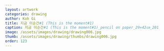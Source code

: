 ```yaml
---
layout: artwork
categories: drawing
author: Koh Gi
title: 지금 이순간#1 (This is the moment#1)
caption: 지금 이순간#1 (This is the moment#1)_pencil on paper_29×42㎝_2015
image: /assets/images/drawing/drawing006.jpg
thumb: /assets/images/drawing/thumbs/drawing006.jpg
order: 123
---
```

